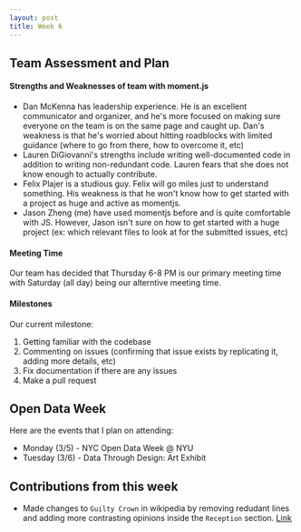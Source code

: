 ```yaml
---
layout: post  
title: Week 6
---
```

## Team Assessment and Plan
    
#### Strengths and Weaknesses of team with moment.js
   - Dan McKenna has leadership experience. He is an excellent communicator and organizer, and he's more focused on making sure everyone on the team is on the same page and caught up. Dan's weakness is that he's worried about hitting roadblocks with limited guidance (where to go from there, how to overcome it, etc)
   - Lauren DiGiovanni's strengths include writing well-documented code in addition to writing non-redundant code. Lauren fears that she does not know enough to actually contribute.
   - Felix Plajer is a studious guy. Felix will go miles just to understand something. His weakness is that he won't know how to get started with a project as huge and active as momentjs.
   - Jason Zheng (me) have used momentjs before and is quite comfortable with JS. However, Jason isn't sure on how to get started with a huge project (ex: which relevant files to look at for the submitted issues, etc)
   
#### Meeting Time
  Our team has decided that Thursday 6-8 PM is our primary meeting time with Saturday (all day) being our alterntive meeting time.
  
#### Milestones
Our current milestone: 
1. Getting familiar with the codebase
2. Commenting on issues (confirming that issue exists by replicating it, adding more details, etc)
3. Fix documentation if there are any issues
4. Make a pull request


## Open Data Week

Here are the events that I plan on attending:
- Monday (3/5) - NYC Open Data Week @ NYU
- Tuesday (3/6) - Data Through Design: Art Exhibit

## Contributions from this week
- Made changes to `Guilty Crown` in wikipedia by removing redudant lines and adding more contrasting opinions inside the `Reception` section. [Link](https://en.wikipedia.org/wiki/Special:Contributions/64_oz_wine_glass)